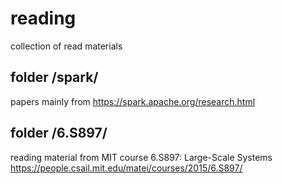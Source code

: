 # reading
collection of read materials

## folder /spark/
papers mainly from https://spark.apache.org/research.html

## folder /6.S897/
reading material from MIT course 6.S897: Large-Scale Systems https://people.csail.mit.edu/matei/courses/2015/6.S897/
